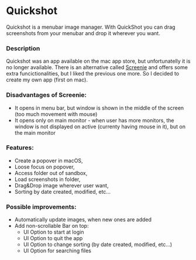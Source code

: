 # Quickshot

Quickshot is a menubar image manager. With QuickShot you can drag screenshots from your menubar and drop it wherever you want.

### Description
Quickshot was an app available on the mac app store, but unfortunatelly it is no longer available. There is an alternative called [Screenie] and offers some extra funcictionalities, but I liked the previous one more. So I decided to create my own app (first on mac). 

### Disadvantages of Screenie:
 - It opens in menu bar, but window is shown in the middle of the screen (too much movement with mouse)
 - It opens only on main monitor - when user has more monitors, the window is not displayed on active (currenty having mouse in it), but on the main monitor
 
### Features:
  - Create a popover in macOS,
  - Loose focus on popover,
  - Access folder out of sandbox,
  - Load screenshots in folder,
  - Drag&Drop image wherever user want,
  - Sorting by date created, modified, etc...

### Possible improvements:
  - Automatically update images, when new ones are added
  - Add non-scrollable Bar on top:
     - UI Option to start at login
     - UI Option to quit the app
     - UI Option to change sorting (by date created, modified, etc...)
     - UI Option for searching files
     
   [Screenie]: <https://apps.apple.com/us/app/screenie/id965442961?mt=12>
